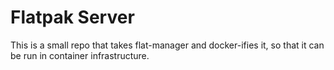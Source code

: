# Flatpak Server

This is a small repo that takes flat-manager and docker-ifies it, so that it can be run in container infrastructure.